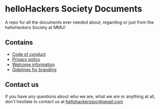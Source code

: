 # helloHackers Society Documents
A repo for all the documents ever needed about, regarding or just from the helloHackers Society at MMU!

## Contains

* [Code of conduct](https://github.com/MLH/mlh-policies/blob/master/code-of-conduct.md)
* [Privacy policy](https://github.com/helloHackersSociety/Documents-and-support/blob/master/privacy-policy.md)
* [Welcome information](https://github.com/helloHackersSociety/Documents-and-support/blob/master/welcome.md)
* [Gidelines for branding](https://github.com/helloHackersSociety/Documents-and-support/blob/master/guidelines-for-branding.md)

## Contact us

If you have any questions about who we are, what we are or anything at all, don't hesitate to contact us at [hellohackerssoc@gmail.com](mailto:hellohackerssoc@gmail.com)
